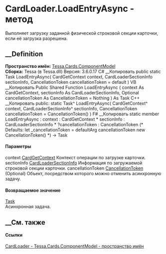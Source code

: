 # CardLoader.LoadEntryAsync - метод
Выполняет загрузку заданной физической строковой секции карточки, если её
загрузка разрешена.
## __Definition
 **Пространство имён:**
[Tessa.Cards.ComponentModel](N_Tessa_Cards_ComponentModel.htm)  
 **Сборка:** Tessa (в Tessa.dll) Версия: 3.6.0.17
C# __Копировать
     public static Task LoadEntryAsync(
    	CardGetContext context,
    	CardLoaderSectionInfo sectionInfo,
    	CancellationToken cancellationToken = default
    )
VB __Копировать
     Public Shared Function LoadEntryAsync ( 
    	context As CardGetContext,
    	sectionInfo As CardLoaderSectionInfo,
    	Optional cancellationToken As CancellationToken = Nothing
    ) As Task
C++ __Копировать
     public:
    static Task^ LoadEntryAsync(
    	CardGetContext^ context, 
    	CardLoaderSectionInfo^ sectionInfo, 
    	CancellationToken cancellationToken = CancellationToken()
    )
F# __Копировать
     static member LoadEntryAsync : 
            context : CardGetContext * 
            sectionInfo : CardLoaderSectionInfo * 
            ?cancellationToken : CancellationToken 
    (* Defaults:
            let _cancellationToken = defaultArg cancellationToken new CancellationToken()
    *)
    -> Task 
#### Параметры
context [CardGetContext](T_Tessa_Cards_ComponentModel_CardGetContext.htm)
    Контекст операции по загрузке карточки.
sectionInfo
[CardLoaderSectionInfo](T_Tessa_Cards_ComponentModel_CardLoaderSectionInfo.htm)
    Информация по загружаемой строковой секции карточки.
cancellationToken
[CancellationToken](https://learn.microsoft.com/dotnet/api/system.threading.cancellationtoken)
(Optional)
    Объект, посредством которого можно отменить асинхронную задачу.
#### Возвращаемое значение
[Task](https://learn.microsoft.com/dotnet/api/system.threading.tasks.task)  
Асинхронная задача.
##  __См. также
#### Ссылки
[CardLoader - ](T_Tessa_Cards_ComponentModel_CardLoader.htm)
[Tessa.Cards.ComponentModel - пространство
имён](N_Tessa_Cards_ComponentModel.htm)
